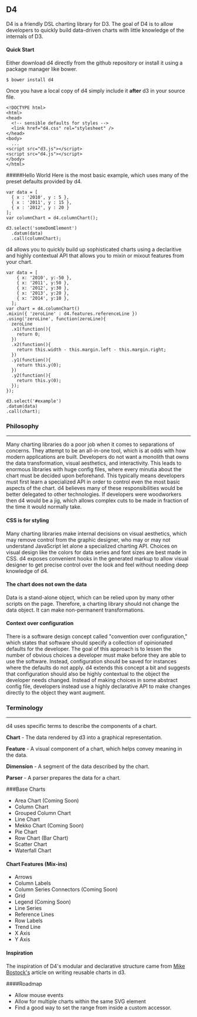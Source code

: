 ## D4

D4 is a friendly DSL charting library for D3. The goal of D4 is to allow developers
to quickly build data-driven charts with little knowledge of the internals of D3.

#### Quick Start

Either download d4 directly from the github repository or install it using a package manager like bower.

    $ bower install d4

Once you have a local copy of d4 simply include it **after** d3 in your source file.

    <!DOCTYPE html>
    <html>
    <head>
      <!-- sensible defaults for styles -->
      <link href="d4.css" rel="stylesheet" />
    </head>
    <body>
      ...
    <script src="d3.js"></script>
    <script src="d4.js"></script>
    </body>
    </html>

#####Hello World
Here is the most basic example, which uses many of the preset defaults provided by d4.

    var data = [
      { x : '2010', y : 5 },
      { x : '2011', y : 15 },
      { x : '2012', y : 20 }
    ];
    var columnChart = d4.columnChart();

    d3.select('someDomElement')
      .datum(data)
      .call(columnChart);

d4 allows you to quickly build up sophisticated charts using a declaritive and highly contextual API that allows you to mixin
or mixout features from your chart.

    var data = [
        { x: '2010', y:-50 },
        { x: '2011', y:50 },
        { x: '2012', y:30 },
        { x: '2013', y:20 },
        { x: '2014', y:10 },
      ];
    var chart = d4.columnChart()
    .mixin({ 'zeroLine' : d4.features.referenceLine })
    .using('zeroLine', function(zeroLine){
      zeroLine
      .x1(function(){
        return 0;
      })
      .x2(function(){
        return this.width - this.margin.left - this.margin.right;
      })
      .y1(function(){
        return this.y(0);
      })
      .y2(function(){
        return this.y(0);
      });
    });

    d3.select('#example')
    .datum(data)
    .call(chart);

### Philosophy
* * *

Many charting libraries do a poor job when it comes to separations of concerns.
They attempt to be an all-in-one tool, which is at odds with how modern
applications are built. Developers do not want a monolith that owns
the data transformation, visual aesthetics, and interactivity. This leads to
enormous libraries with huge config files, where every minutia about the chart
must be decided upon beforehand. This typically means developers must first
learn a specialized API in order to control even the most basic aspects of the chart.
d4 believes many of these responsibilities would be better delegated to other technologies.
If developers were woodworkers then d4 would be a jig, which allows complex cuts to be made
in fraction of the time it would normally take.

#### CSS is for styling

Many charting libraries make internal decisions on visual aesthetics, which may
remove control from the graphic designer, who may or may not understand JavaScript let
alone a specialized charting API. Choices on visual design like the colors for data series and font
sizes are best made in CSS. d4 exposes convenient hooks in the generated markup
to allow visual designer to get precise control over the look and feel without
needing deep knowledge of d4.

#### The chart does not own the data

Data is a stand-alone object, which can be relied upon by many other scripts on
the page. Therefore, a charting library should not change the data object. It can make non-permanent
transformations.

#### Context over configuration

There is a software design concept called "convention over configuration," which states that software should specify a collection of opinionated defaults for the developer. The goal of this approach is to lessen the number of obvious choices a developer must make before they are able to use the software. Instead, configuration should be saved for instances where the defaults do not apply. d4 extends this concept a bit and suggests that configuration should also be highly contextual to the object the developer needs changed. Instead of making choices in some abstract config file, developers instead use a highly declarative API to make changes directly to the object they want augment.

### Terminology
* * *

d4 uses specific terms to describe the components of a chart.

__Chart__ - The data rendered by d3 into a graphical representation.

__Feature__ - A visual component of a chart, which helps convey meaning in the data.

__Dimension__ - A segment of the data described by the chart.

__Parser__ - A parser prepares the data for a chart.

###Base Charts

* Area Chart (Coming Soon)
* Column Chart
* Grouped Column Chart
* Line Chart
* Mekko Chart (Coming Soon)
* Pie Chart
* Row Chart (Bar Chart)
* Scatter Chart
* Waterfall Chart

#### Chart Features (Mix-ins)

* Arrows
* Column Labels
* Column Series Connectors (Coming Soon)
* Grid
* Legend (Coming Soon)
* Line Series
* Reference Lines
* Row Labels
* Trend Line
* X Axis
* Y Axis


#### Inspiration
The inspiration of D4's modular and declarative structure came from
[Mike Bostock's](http://bost.ocks.org/mike/chart/) article on writing reusable
charts in d3.

####Roadmap
* Allow mouse events
* Allow for multiple charts within the same SVG element
* Find a good way to set the range from inside a custom accessor.